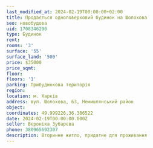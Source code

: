 ```yaml
---
last_modified_at: 2024-02-19T00:00:00+02:00
title: Продається одноповерховий будинок на Шолохова
seo: новобудова
uid: 1708346290
type: Будинок
rent:
rooms: '3'
surface: '55'
surface_land: '500'
price: $35000
price_sqmt:
floor:
floors: '1'
parking: Прибудинкова територія
region:
location: м. Харків
address: вул. Шолохова, 63, Немишлянський район
object:
coordinates: 49.999226,36.386522
date: 2024-02-19T00:00:00.000Z
seller: Вєроніка Зубарєва
phone: 380965692307
description: Вторинне житло, придатне для проживання
---
```

